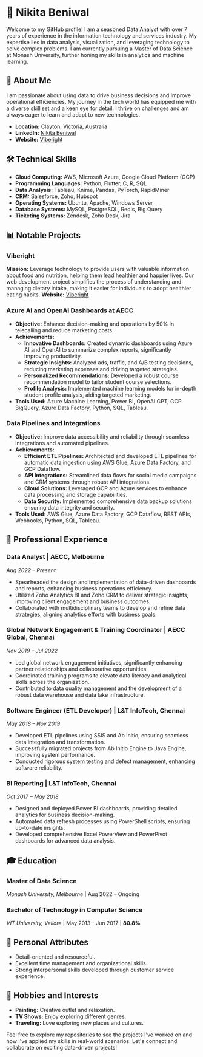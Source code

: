 # 💼 Nikita Beniwal

Welcome to my GitHub profile! I am a seasoned Data Analyst with over 7 years of experience in the information technology and services industry. My expertise lies in data analysis, visualization, and leveraging technology to solve complex problems. I am currently pursuing a Master of Data Science at Monash University, further honing my skills in analytics and machine learning.

## 🚀 About Me

I am passionate about using data to drive business decisions and improve operational efficiencies. My journey in the tech world has equipped me with a diverse skill set and a keen eye for detail. I thrive on challenges and am always eager to learn and adapt to new technologies.

- **Location:** Clayton, Victoria, Australia
- **LinkedIn:** [Nikita Beniwal](https://www.linkedin.com/in/nikitabeniwal-5b1b5b8b)
- **Website:** [Viberight](https://viberight.net/)

## 🛠 Technical Skills

- **Cloud Computing:** AWS, Microsoft Azure, Google Cloud Platform (GCP)
- **Programming Languages:** Python, Flutter, C, R, SQL
- **Data Analysis:** Tableau, Knime, Pandas, PyTorch, RapidMiner
- **CRM:** Salesforce, Zoho, Hubspot
- **Operating Systems:** Ubuntu, Apache, Windows Server
- **Database Systems:** MySQL, PostgreSQL, Redis, Big Query
- **Ticketing Systems:** Zendesk, Zoho Desk, Jira

## 📊 Notable Projects

### Viberight
**Mission:** Leverage technology to provide users with valuable information about food and nutrition, helping them lead healthier and happier lives. Our web development project simplifies the process of understanding and managing dietary intake, making it easier for individuals to adopt healthier eating habits.
**Website:** [Viberight](https://viberight.net/)

### Azure AI and OpenAI Dashboards at AECC
- **Objective:** Enhance decision-making and operations by 50% in telecalling and reduce marketing costs.
- **Achievements:**
  - **Innovative Dashboards:** Created dynamic dashboards using Azure AI and OpenAI to summarize complex reports, significantly improving productivity.
  - **Strategic Insights:** Analyzed ads, traffic, and A/B testing decisions, reducing marketing expenses and driving targeted strategies.
  - **Personalized Recommendations:** Developed a robust course recommendation model to tailor student course selections.
  - **Profile Analysis:** Implemented machine learning models for in-depth student profile analysis, aiding targeted marketing.
- **Tools Used:** Azure Machine Learning, Power BI, OpenAI GPT, GCP BigQuery, Azure Data Factory, Python, SQL, Tableau.

### Data Pipelines and Integrations
- **Objective:** Improve data accessibility and reliability through seamless integrations and automated pipelines.
- **Achievements:**
  - **Efficient ETL Pipelines:** Architected and developed ETL pipelines for automatic data ingestion using AWS Glue, Azure Data Factory, and GCP Dataflow.
  - **API Integrations:** Streamlined data flows for social media campaigns and CRM systems through robust API integrations.
  - **Cloud Solutions:** Leveraged GCP and Azure services to enhance data processing and storage capabilities.
  - **Data Security:** Implemented comprehensive data backup solutions ensuring data integrity and security.
- **Tools Used:** AWS Glue, Azure Data Factory, GCP Dataflow, REST APIs, Webhooks, Python, SQL, Tableau.

## 💼 Professional Experience

### Data Analyst | AECC, Melbourne
*Aug 2022 – Present*
- Spearheaded the design and implementation of data-driven dashboards and reports, enhancing business operations efficiency.
- Utilized Zoho Analytics BI and Zoho CRM to deliver strategic insights, improving client engagement and business outcomes.
- Collaborated with multidisciplinary teams to develop and refine data strategies, aligning analytics efforts with business goals.

### Global Network Engagement & Training Coordinator | AECC Global, Chennai
*Nov 2019 – Jul 2022*
- Led global network engagement initiatives, significantly enhancing partner relationships and collaborative opportunities.
- Coordinated training programs to elevate data literacy and analytical skills across the organization.
- Contributed to data quality management and the development of a robust data warehouse and data lake infrastructure.

### Software Engineer (ETL Developer) | L&T InfoTech, Chennai
*May 2018 – Nov 2019*
- Developed ETL pipelines using SSIS and Ab Initio, ensuring seamless data integration and transformation.
- Successfully migrated projects from Ab Initio Engine to Java Engine, improving system performance.
- Conducted rigorous system testing and defect management, enhancing software reliability.

### BI Reporting | L&T InfoTech, Chennai
*Oct 2017 – May 2018*
- Designed and deployed Power BI dashboards, providing detailed analytics for business decision-making.
- Automated data refresh processes using PowerShell scripts, ensuring up-to-date insights.
- Developed comprehensive Excel PowerView and PowerPivot dashboards for advanced data analysis.

## 🎓 Education

### Master of Data Science
*Monash University, Melbourne* | Aug 2022 – Ongoing

### Bachelor of Technology in Computer Science
*VIT University, Vellore* | May 2013 - Jun 2017 | **80.8%**

## 🌟 Personal Attributes
- Detail-oriented and resourceful.
- Excellent time management and organizational skills.
- Strong interpersonal skills developed through customer service experience.

## 🎨 Hobbies and Interests
- **Painting:** Creative outlet and relaxation.
- **TV Shows:** Enjoy exploring different genres.
- **Traveling:** Love exploring new places and cultures.

Feel free to explore my repositories to see the projects I've worked on and how I've applied my skills in real-world scenarios. Let's connect and collaborate on exciting data-driven projects!
